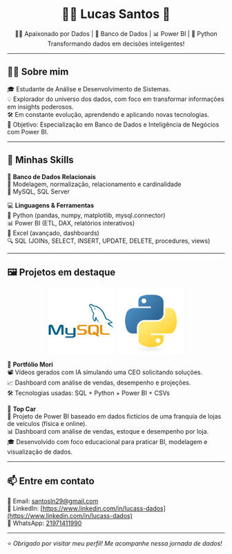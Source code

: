 <h1 align="center">👨‍💻 Lucas Santos 🚀</h1>

<p align="center">
  🔵📄 Apaixonado por Dados | 💾 Banco de Dados | 📊 Power BI | 🐍 Python <br>
  Transformando dados em decisões inteligentes!
</p>

---

## 🧑‍💼 Sobre mim

🎓 Estudante de Análise e Desenvolvimento de Sistemas.  
💡 Explorador do universo dos dados, com foco em transformar informações em insights poderosos.  
🛠️ Em constante evolução, aprendendo e aplicando novas tecnologias.  
🎯 Objetivo: Especialização em Banco de Dados e Inteligência de Negócios com Power BI.  

---

## 🚀 Minhas Skills

💾 **Banco de Dados Relacionais**  
🔹 Modelagem, normalização, relacionamento e cardinalidade  
🔹 MySQL, SQL Server  

💻 **Linguagens & Ferramentas**  
🐍 Python (pandas, numpy, matplotlib, mysql.connector)  
📊 Power BI (ETL, DAX, relatórios interativos)  
📎 Excel (avançado, dashboards)  
🔍 SQL (JOINs, SELECT, INSERT, UPDATE, DELETE, procedures, views)

---

## 🖼️ Projetos em destaque

<p align="center">
  <img src="https://raw.githubusercontent.com/devicons/devicon/master/icons/mysql/mysql-original-wordmark.svg" width="150px" alt="Banco de Dados">
  &nbsp;
  <img src="https://raw.githubusercontent.com/devicons/devicon/master/icons/python/python-original.svg" width="150px" alt="Python">
</p>

📌 **Portfólio Mori**  
📽️ Vídeos gerados com IA simulando uma CEO solicitando soluções.  
📈 Dashboard com análise de vendas, desempenho e projeções.  
🛠️ Tecnologias usadas: SQL + Python + Power BI + CSVs  

📌 **Top Car**  
🚗 Projeto de Power BI baseado em dados fictícios de uma franquia de lojas de veículos (física e online).  
📊 Dashboard com análise de vendas, estoque e desempenho por loja.  
🎓 Desenvolvido com foco educacional para praticar BI, modelagem e visualização de dados.

---

## 📫 Entre em contato

📧 Email: [santosln29@gmail.com](mailto:santosln29@gmail.com)  
💼 LinkedIn: [https://www.linkedin.com/in/lucass-dados](https://www.linkedin.com/in/lucass-dados)  
📱 WhatsApp: [21971411990](https://wa.me/5521971411990)

---

⭐ *Obrigado por visitar meu perfil! Me acompanhe nessa jornada de dados!*

